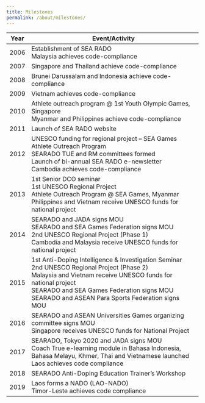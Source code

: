 ```yaml
---
title: Milestones
permalink: /about/milestones/
---
```

| Year | Event/Activity |
| --- | --- |
|  2006 | Establishment of SEA RADO<br>Malaysia achieves code-compliance |
| 2007 | Singapore and Thailand achieve code-compliance |
| 2008 | Brunei Darussalam and Indonesia achieve code-compliance |
| 2009 | Vietnam achieves code-compliance |
| 2010 | Athlete outreach program @ 1st Youth Olympic Games, Singapore<br>Myanmar and Philippines achieve code-compliance |
| 2011 | Launch of SEA RADO website |
| 2012 | UNESCO funding for regional project – SEA Games Athlete Outreach Program<br>SEARADO TUE and RM committees formed<br>Launch of bi-annual SEA RADO e-newsletter<br>Cambodia achieves code-compliance |
| 2013 | 1st Senior DCO seminar<br>1st UNESCO Regional Project<br>Athlete Outreach Program @ SEA Games, Myanmar<br>Philippines and Vietnam receive UNESCO funds for national project |
| 2014 | SEARADO and JADA signs MOU<br>SEARADO and SEA Games Federation signs MOU<br>2nd UNESCO Regional Project (Phase 1)<br>Cambodia and Malaysia receive UNESCO funds for national project |
| 2015 | 1st Anti-Doping Intelligence & Investigation Seminar<br>2nd UNESCO Regional Project (Phase 2)<br>Malaysia and Vietnam receive UNESCO funds for national project<br>SEARADO and SEA Games Federation signs MOU<br>SEARADO and ASEAN Para Sports Federation signs MOU |
| 2016 | SEARADO and ASEAN Universities Games organizing committee signs MOU<br>Singapore receives UNESCO funds for National Project<br> |
| 2017 | SEARADO, Tokyo 2020 and JADA signs MOU<br>Coach True e-learning module in Bahasa Indonesia, Bahasa Melayu, Khmer, Thai and Vietnamese launched<br>Laos achieves code compliance |
| 2018 | SEARADO Anti-Doping Education Trainer’s Workshop |
| 2019 | Laos forms a NADO (LAO-NADO)<br>Timor-Leste achieves code compliance |
